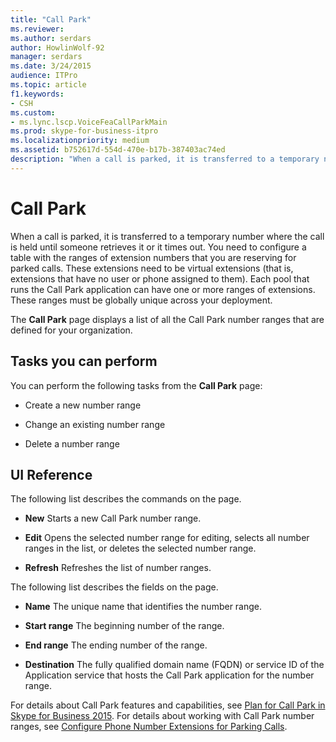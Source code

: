 ```yaml
---
title: "Call Park"
ms.reviewer: 
ms.author: serdars
author: HowlinWolf-92
manager: serdars
ms.date: 3/24/2015
audience: ITPro
ms.topic: article
f1.keywords:
- CSH
ms.custom:
- ms.lync.lscp.VoiceFeaCallParkMain
ms.prod: skype-for-business-itpro
ms.localizationpriority: medium
ms.assetid: b752617d-554d-470e-b17b-387403ac74ed
description: "When a call is parked, it is transferred to a temporary number where the call is held until someone retrieves it or it times out. You need to configure a table with the ranges of extension numbers that you are reserving for parked calls. These extensions need to be virtual extensions (that is, extensions that have no user or phone assigned to them). Each pool that runs the Call Park application can have one or more ranges of extensions. These ranges must be globally unique across your deployment."
---
```


# Call Park

When a call is parked, it is transferred to a temporary number where the call is held until someone retrieves it or it times out. You need to configure a table with the ranges of extension numbers that you are reserving for parked calls. These extensions need to be virtual extensions (that is, extensions that have no user or phone assigned to them). Each pool that runs the Call Park application can have one or more ranges of extensions. These ranges must be globally unique across your deployment.

The **Call Park** page displays a list of all the Call Park number ranges that are defined for your organization.

## Tasks you can perform

You can perform the following tasks from the **Call Park** page:

- Create a new number range

- Change an existing number range

- Delete a number range

## UI Reference

The following list describes the commands on the page.

- **New** Starts a new Call Park number range.

- **Edit** Opens the selected number range for editing, selects all number ranges in the list, or deletes the selected number range.

- **Refresh** Refreshes the list of number ranges.

The following list describes the fields on the page.

- **Name** The unique name that identifies the number range.

- **Start range** The beginning number of the range.

- **End range** The ending number of the range.

- **Destination** The fully qualified domain name (FQDN) or service ID of the Application service that hosts the Call Park application for the number range.

For details about Call Park features and capabilities, see [Plan for Call Park in Skype for Business 2015](../../plan-your-deployment/enterprise-voice-solution/call-park.md). For details about working with Call Park number ranges, see [Configure Phone Number Extensions for Parking Calls](/previous-versions/office/lync-server-2013/lync-server-2013-configure-phone-number-extensions-for-parking-calls).